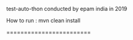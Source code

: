 test-auto-thon conducted by epam india in 2019

How to run :
mvn clean install

========================